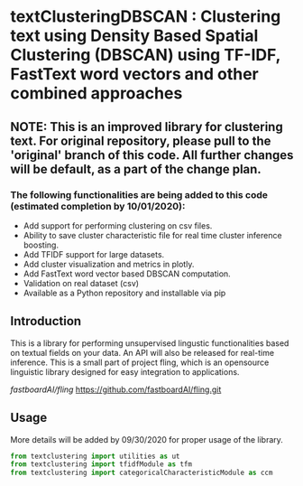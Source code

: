 # textClusteringDBSCAN : Clustering text using Density Based Spatial Clustering (DBSCAN) using TF-IDF, FastText word vectors and other combined approaches

## NOTE: This is an improved library for clustering text. For original repository, please pull to the 'original' branch of this code. All further changes will be default, as a part of the change plan. 

### The following functionalities are being added to this code (estimated completion by 10/01/2020):
- Add support for performing clustering on csv files. 
- Ability to save cluster characteristic file for real time cluster inference boosting.
- Add TFIDF support for large datasets.
- Add cluster visualization and metrics in plotly.
- Add FastText word vector based DBSCAN computation.
- Validation on real dataset (csv)
- Available as a Python repository and installable via pip

Introduction
-------------
This is a library for performing unsupervised lingustic functionalities based on textual fields on your data. An API will also be released for real-time inference. This is a small part of project fling, which is an opensource linguistic library designed for easy integration to applications.

*fastboardAI/fling*
https://github.com/fastboardAI/fling.git

Usage
-------
More details will be added by 09/30/2020 for proper usage of the library.
```python
from textclustering import utilities as ut
from textclustering import tfidfModule as tfm
from textclustering import categoricalCharacteristicModule as ccm
```
